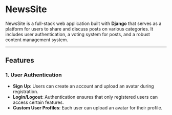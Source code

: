 # NewsSite

NewsSite is a full-stack web application built with **Django** that serves as a platform for users to share and discuss posts on various categories. It includes user authentication, a voting system for posts, and a robust content management system.

---

## Features

### 1. **User Authentication**
- **Sign Up**: Users can create an account and upload an avatar during registration.
- **Login/Logout**: Authentication ensures that only registered users can access certain features.
- **Custom User Profiles**: Each user can upload an avatar for their profile.